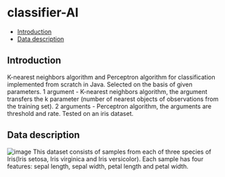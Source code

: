# classifier-AI

* [Introduction](#introduction)
* [Data description](#data-description)

 ## Introduction
 K-nearest neighbors algorithm and Perceptron algorithm for classification implemented from scratch in Java. Selected on the basis of given parameters. 1 argument - K-nearest neighbors algorithm, the argument transfers the k parameter (number of nearest objects of observations from the training set). 2 arguments - Perceptron algorithm, the arguments are  threshold and rate. Tested on an iris dataset.
 
 ## Data description
 ![image](https://user-images.githubusercontent.com/102870734/215336151-478373e0-d99a-4d0a-a9fb-7815ebd8a96e.png)
 This dataset consists of samples from each of three species of Iris(Iris setosa, Iris virginica and Iris versicolor). Each sample has four features: sepal length, sepal width, petal length and petal width.
 
